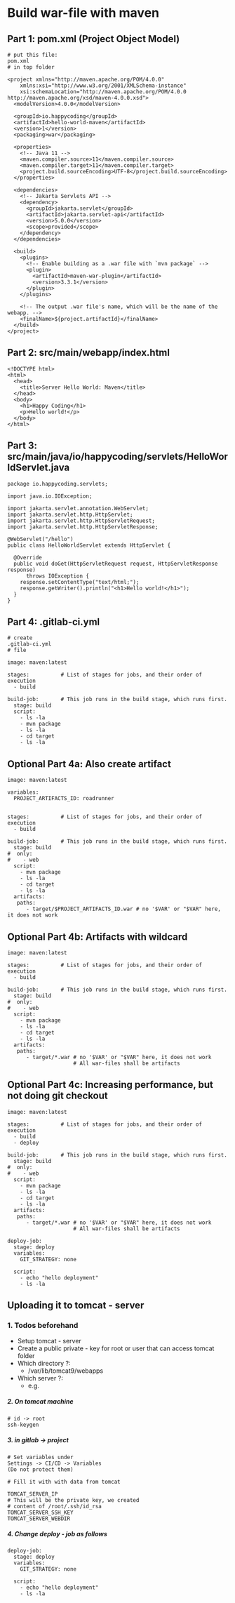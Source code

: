 # Build war-file with maven 

## Part 1: pom.xml  (Project Object Model)

```
# put this file:
pom.xml
# in top folder
```

```
<project xmlns="http://maven.apache.org/POM/4.0.0"
    xmlns:xsi="http://www.w3.org/2001/XMLSchema-instance"
    xsi:schemaLocation="http://maven.apache.org/POM/4.0.0 http://maven.apache.org/xsd/maven-4.0.0.xsd">
  <modelVersion>4.0.0</modelVersion>

  <groupId>io.happycoding</groupId>
  <artifactId>hello-world-maven</artifactId>
  <version>1</version>
  <packaging>war</packaging>

  <properties>
    <!-- Java 11 -->
    <maven.compiler.source>11</maven.compiler.source>
    <maven.compiler.target>11</maven.compiler.target>
    <project.build.sourceEncoding>UTF-8</project.build.sourceEncoding>
  </properties>

  <dependencies>
    <!-- Jakarta Servlets API -->
    <dependency>
      <groupId>jakarta.servlet</groupId>
      <artifactId>jakarta.servlet-api</artifactId>
      <version>5.0.0</version>
      <scope>provided</scope>
    </dependency>
  </dependencies>

  <build>
    <plugins>
      <!-- Enable building as a .war file with `mvn package` -->
      <plugin>
        <artifactId>maven-war-plugin</artifactId>
        <version>3.3.1</version>
      </plugin>
    </plugins>

    <!-- The output .war file's name, which will be the name of the webapp. -->
    <finalName>${project.artifactId}</finalName>
  </build>
</project>
```

## Part 2:  src/main/webapp/index.html 
```
<!DOCTYPE html>
<html>
  <head>
    <title>Server Hello World: Maven</title>
  </head>
  <body>
    <h1>Happy Coding</h1>
    <p>Hello world!</p>
  </body>
</html>
```

## Part 3: src/main/java/io/happycoding/servlets/HelloWorldServlet.java

```
package io.happycoding.servlets;

import java.io.IOException;

import jakarta.servlet.annotation.WebServlet;
import jakarta.servlet.http.HttpServlet;
import jakarta.servlet.http.HttpServletRequest;
import jakarta.servlet.http.HttpServletResponse;

@WebServlet("/hello")
public class HelloWorldServlet extends HttpServlet {

  @Override
  public void doGet(HttpServletRequest request, HttpServletResponse response)
      throws IOException {
    response.setContentType("text/html;");
    response.getWriter().println("<h1>Hello world!</h1>");
  }
}
```

## Part 4: .gitlab-ci.yml 

```
# create
.gitlab-ci.yml
# file
```

```
image: maven:latest

stages:          # List of stages for jobs, and their order of execution
  - build

build-job:       # This job runs in the build stage, which runs first.
  stage: build
  script:
    - ls -la
    - mvn package
    - ls -la
    - cd target
    - ls -la
```

## Optional Part 4a: Also create artifact 

```
image: maven:latest

variables:
  PROJECT_ARTIFACTS_ID: roadrunner
  

stages:          # List of stages for jobs, and their order of execution
  - build

build-job:       # This job runs in the build stage, which runs first.
  stage: build
#  only:
#    - web
  script:
    - mvn package
    - ls -la
    - cd target
    - ls -la
  artifacts:
   paths:
      - target/$PROJECT_ARTIFACTS_ID.war # no '$VAR' or "$VAR" here, it does not work
```

## Optional Part 4b: Artifacts with wildcard 

```
image: maven:latest

stages:          # List of stages for jobs, and their order of execution
  - build

build-job:       # This job runs in the build stage, which runs first.
  stage: build
#  only:
#    - web
  script:
    - mvn package
    - ls -la
    - cd target
    - ls -la
  artifacts:
   paths:
      - target/*.war # no '$VAR' or "$VAR" here, it does not work
                     # All war-files shall be artifacts 
```

## Optional Part 4c: Increasing performance, but not doing git checkout

```
image: maven:latest

stages:          # List of stages for jobs, and their order of execution
  - build
  - deploy

build-job:       # This job runs in the build stage, which runs first.
  stage: build
#  only:
#    - web
  script:
    - mvn package
    - ls -la
    - cd target
    - ls -la
  artifacts:
   paths:
      - target/*.war # no '$VAR' or "$VAR" here, it does not work
                     # All war-files shall be artifacts 

deploy-job:
  stage: deploy
  variables:
    GIT_STRATEGY: none

  script:
    - echo "hello deployment"
    - ls -la

```

## Uploading it to tomcat - server 

### 1. Todos beforehand 

  * Setup tomcat - server
  * Create a public private  - key for root or user that can access tomcat folder
  * Which directory ?:
    * /var/lib/tomcat9/webapps
  * Which server ?:
    * e.g. 

##### 2. On tomcat machine 

```
# id -> root
ssh-keygen
```

##### 3. in gitlab -> project 

```
# Set variables under
Settings -> CI/CD -> Variables
(Do not protect them)

# Fill it with with data from tomcat

TOMCAT_SERVER_IP
# This will be the private key, we created
# content of /root/.ssh/id_rsa
TOMCAT_SERVER_SSH_KEY
TOMCAT_SERVER_WEBDIR
```

##### 4. Change deploy - job as follows 

```
deploy-job:
  stage: deploy
  variables:
    GIT_STRATEGY: none

  script:
    - echo "hello deployment"
    - ls -la

```




